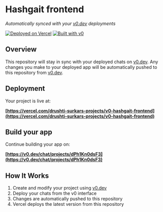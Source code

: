 # Hashgait frontend

*Automatically synced with your [v0.dev](https://v0.dev) deployments*

[![Deployed on Vercel](https://img.shields.io/badge/Deployed%20on-Vercel-black?style=for-the-badge&logo=vercel)](https://vercel.com/drushti-surkars-projects/v0-hashgait-frontend)
[![Built with v0](https://img.shields.io/badge/Built%20with-v0.dev-black?style=for-the-badge)](https://v0.dev/chat/projects/dPh1Kn0dsF3)

## Overview

This repository will stay in sync with your deployed chats on [v0.dev](https://v0.dev).
Any changes you make to your deployed app will be automatically pushed to this repository from [v0.dev](https://v0.dev).

## Deployment

Your project is live at:

**[https://vercel.com/drushti-surkars-projects/v0-hashgait-frontend](https://vercel.com/drushti-surkars-projects/v0-hashgait-frontend)**

## Build your app

Continue building your app on:

**[https://v0.dev/chat/projects/dPh1Kn0dsF3](https://v0.dev/chat/projects/dPh1Kn0dsF3)**

## How It Works

1. Create and modify your project using [v0.dev](https://v0.dev)
2. Deploy your chats from the v0 interface
3. Changes are automatically pushed to this repository
4. Vercel deploys the latest version from this repository